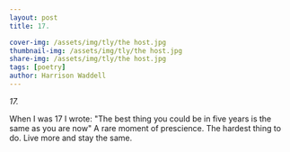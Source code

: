 ```yaml
---
layout: post
title: 17.  

cover-img: /assets/img/tly/the host.jpg
thumbnail-img: /assets/img/tly/the host.jpg
share-img: /assets/img/tly/the host.jpg
tags: [poetry]
author: Harrison Waddell
---
```


*17.*

When I was 17 I wrote:
"The best thing you could be in five years
is the same as you are now"
A rare moment of prescience.
The hardest thing to do.
Live more and stay the same. 
